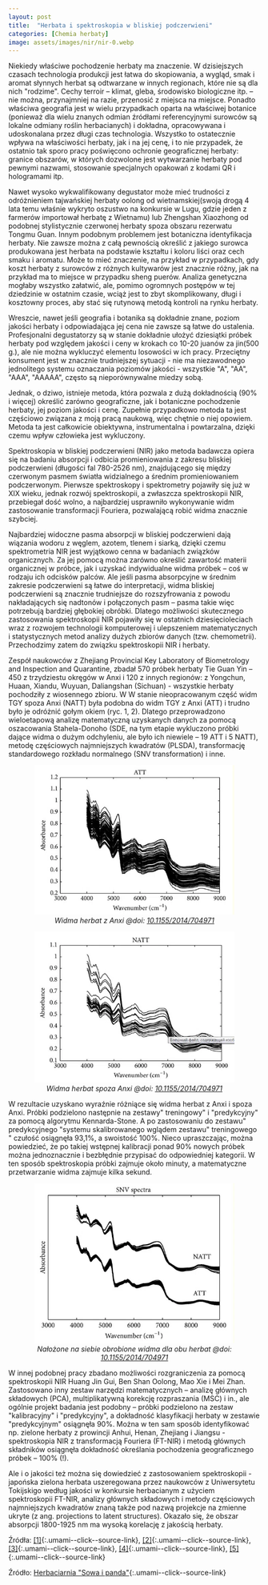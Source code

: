 ```yaml
---
layout: post
title:  "Herbata i spektroskopia w bliskiej podczerwieni"
categories: [Chemia herbaty]
image: assets/images/nir/nir-0.webp
---
```



Niekiedy właściwe pochodzenie herbaty ma znaczenie. W dzisiejszych czasach technologia produkcji jest łatwa do skopiowania, a wygląd, smak i aromat słynnych herbat są odtwarzane w innych regionach, które nie są dla nich "rodzime". Cechy terroir – klimat, gleba, środowisko biologiczne itp. – nie można, przynajmniej na razie, przenosić z miejsca na miejsce. Ponadto właściwa geografia jest w wielu przypadkach oparta na właściwej botanice (ponieważ dla wielu znanych odmian źródłami referencyjnymi surowców są lokalne odmiany roślin herbacianych) i dokładna, opracowywana i udoskonalana przez długi czas technologia. Wszystko to ostatecznie wpływa na właściwości herbaty, jak i na jej cenę, i to nie przypadek, że ostatnio tak sporo pracy poświęcono ochronie geograficznej herbaty: granice obszarów, w których dozwolone jest wytwarzanie herbaty pod pewnymi nazwami, stosowanie specjalnych opakowań z kodami QR i hologramami itp. 

Nawet wysoko wykwalifikowany degustator może mieć trudności z odróżnieniem tajwańskiej herbaty oolong od wietnamskiej(swoją drogą 4 lata temu właśnie wykryto oszustwo na konkursie w Lugu, gdzie jeden z farmerów importował herbatę z Wietnamu) lub Zhengshan Xiaozhong od podobnej stylistycznie czerwonej herbaty spoza obszaru rezerwatu Tongmu Guan.
Innym podobnym problemem jest botaniczna identyfikacja herbaty. Nie zawsze można z całą pewnością określić z jakiego surowca produkowana jest herbata na podstawie kształtu i koloru liści oraz cech smaku i aromatu. Może to mieć znaczenie, na przykład w przypadkach, gdy koszt herbaty z surowców z różnych kultywarów jest znacznie różny, jak na przykład ma to miejsce w przypadku sheng puerów. Analiza genetyczna mogłaby wszystko załatwić, ale, pomimo ogromnych postępów w tej dziedzinie w ostatnim czasie, wciąż jest to zbyt skomplikowany, długi i kosztowny proces, aby stać się rutynową metodą kontroli na rynku herbaty.

Wreszcie, nawet jeśli geografia i botanika są dokładnie znane, poziom jakości herbaty i odpowiadająca jej cena nie zawsze są łatwe do ustalenia. Profesjonalni degustatorzy są w stanie dokładnie ułożyć dziesiątki próbek herbaty pod względem jakości i ceny w krokach co 10-20 juanów za jin(500 g.), ale nie można wykluczyć elementu losowości w ich pracy. Przeciętny konsument jest  w znacznie trudniejszej sytuacji - nie ma niezawodnego jednolitego systemu oznaczania poziomów jakości - wszystkie "A", "AA", "AAA", "AAAAA", często są nieporównywalne miedzy sobą.

Jednak, o dziwo, istnieje metoda, która pozwala z dużą dokładnością (90% i więcej) określić zarówno geograficzne, jak i botaniczne pochodzenie herbaty, jej poziom jakości i cenę. Zupełnie przypadkowo metoda ta jest częściowo związana z moją pracą naukową, więc chętnie o niej opowiem. Metoda ta jest całkowicie obiektywna, instrumentalna i powtarzalna, dzięki czemu wpływ człowieka jest wykluczony.

Spektroskopia w bliskiej podczerwieni (NIR) jako metoda badawcza opiera się na badaniu absorpcji i odbicia promieniowania z zakresu bliskiej podczerwieni (długości fal 780-2526 nm), znajdującego się między czerwonym pasmem światła widzialnego a średnim promieniowaniem podczerwonym. Pierwsze spektroskopy i spektrometry pojawiły się już w XIX wieku, jednak rozwój spektroskopii, a zwłaszcza spektroskopii NIR, przebiegał dość wolno, a najbardziej usprawniło wykonywanie widm zastosowanie transformacji Fouriera, pozwalającą robić widma znacznie szybciej.  

Najbardziej widoczne pasma absorpcji w bliskiej podczerwieni dają wiązania wodoru z węglem, azotem, tlenem i siarką, dzięki czemu spektrometria NIR jest wyjątkowo cenna w badaniach związków organicznych. Za jej pomocą można zarówno określić zawartość materii organicznej w próbce, jak i uzyskać indywidualne widma próbek – coś w rodzaju ich odcisków palców. Ale jeśli pasma absorpcyjne w średnim zakresie podczerwieni są łatwe do interpretacji, widma bliskiej podczerwieni są znacznie trudniejsze do rozszyfrowania z powodu nakładających się nadtonów i połączonych pasm – pasma takie więc potrzebują bardziej głębokiej obróbki. Dlatego możliwości skutecznego zastosowania spektroskopii NIR pojawiły się w ostatnich dziesięcioleciach wraz z rozwojem technologii komputerowej i ulepszeniem matematycznych i statystycznych metod analizy dużych zbiorów danych (tzw. chemometrii). Przechodzimy zatem do związku spektroskopii NIR i herbaty.

Zespół naukowców z Zhejiang Provincial Key Laboratory of Biometrology and Inspection and Quarantine, zbadał 570 próbek herbaty Tie Guan Yin – 450 z trzydziestu okręgów w Anxi i 120 z innych regionów: z Yongchun, Huaan, Xiandu, Wuyuan, Daliangshan (Sichuan) -  wszystkie herbaty pochodziły z wiosennego zbioru. W W stanie nieopracowanym część widm TGY spoza Anxi (NATT) była podobna do widm TGY z Anxi (ATT) i trudno było je odróżnić gołym okiem (ryc. 1, 2). Dlatego przeprowadzono wieloetapową analizę matematyczną uzyskanych danych za pomocą oszacowania Stahela-Donoho (SDE, na tym etapie wykluczono próbki dające widma o dużym odchyleniu, ale było ich niewiele – 19 ATT i 5 NATT), metodę częściowych najmniejszych kwadratów (PLSDA), transformację standardowego rozkładu normalnego (SNV transformation) i inne.
<p align="center">
  <img alt="nir-1" src="/assets/images/nir/nir-1.webp" width="400">
  <br>
    <em><i>Widma herbat z Anxi @doi: <a href='https://dx.doi.org/10.1155%2F2014%2F704971'>10.1155/2014/704971</a> </i></em>
</p>

<p align="center">
  <img alt="nir-2" src="/assets/images/nir/nir-2.webp" width="400">
  <br>
    <em><i>Widma herbat spoza Anxi @doi: <a href='https://dx.doi.org/10.1155%2F2014%2F704971'>10.1155/2014/704971</a> </i></em>
</p>

W rezultacie uzyskano wyraźnie różniące się widma herbat z Anxi i spoza Anxi. Próbki podzielono następnie na zestawy" treningowy" i "predykcyjny" za pomocą algorytmu Kennarda-Stone. A po zastosowaniu do zestawu" predykcyjnego "systemu skalibrowanego wglądem zestawu" treningowego " czułość osiągnęła 93,1%, a swoistość 100%. Nieco upraszczając, można powiedzieć, że po takiej wstępnej kalibracji ponad 90% nowych próbek można jednoznacznie i bezbłędnie przypisać do odpowiedniej kategorii. W ten sposób spektroskopia próbki zajmuje około minuty, a matematyczne przetwarzanie widma zajmuje kilka sekund.

<p align="center">
  <img alt="nir-3" src="/assets/images/nir/nir-3.webp" width="400">
  <br>
    <em><i>Nałożone na siebie obrobione widma dla obu herbat @doi: <a href='https://dx.doi.org/10.1155%2F2014%2F704971'>10.1155/2014/704971</a> </i></em>
</p>

W innej podobnej pracy zbadano możliwości rozgraniczenia za pomocą spektroskopii NIR Huang Jin Gui, Ben Shan Oolong, Mao Xie i Mei Zhan. Zastosowano inny zestaw narzędzi matematycznych – analizę głównych składowych (PCA), multiplikatywną korekcję rozpraszania (MSC) i in., ale ogólnie projekt badania jest podobny – próbki podzielono na zestaw "kalibracyjny" i "predykcyjny", a dokładność klasyfikacji herbaty w zestawie "predykcyjnym" osiągnęła 90%. Można w ten sam sposób identyfikować np. zielone herbaty z prowincji Anhui, Henan, Zhejiang i Jiangsu - spektroskopia NIR z transformacją Fouriera (FT-NIR) i metodą głównych składników osiągnęła dokładność określania pochodzenia geograficznego próbek – 100% (!).

Ale i o jakości też można się dowiedzieć z zastosowaniem spektroskopii - japońska zielona herbata uszeregowana przez naukowców z Uniwersytetu Tokijskigo  według jakości w konkursie herbacianym z użyciem spektroskopii FT-NIR, analizy głównych składowych i metody częściowych najmniejszych kwadratów znaną także pod nazwą projekcje na zmienne ukryte (z ang. projections to latent structures). Okazało się, że obszar absorpcji 1800-1925 nm ma wysoką korelację z jakością herbaty.

Źródła:
[[1]](https://www.ncbi.nlm.nih.gov/pmc/articles/PMC4099165/){:.umami--click--source-link},
[[2]](https://www.ncbi.nlm.nih.gov/pmc/articles/PMC5762236/){:.umami--click--source-link},
[[3]](https://pubmed.ncbi.nlm.nih.gov/25208385/){:.umami--click--source-link},
[[4]](https://pubmed.ncbi.nlm.nih.gov/19155188/){:.umami--click--source-link},
[[5]](https://pubmed.ncbi.nlm.nih.gov/17973445/){:.umami--click--source-link}

Źródło:
[Herbaciarnia "Sowa i panda"](https://cutt.ly/MQZDZgy){:.umami--click--source-link}